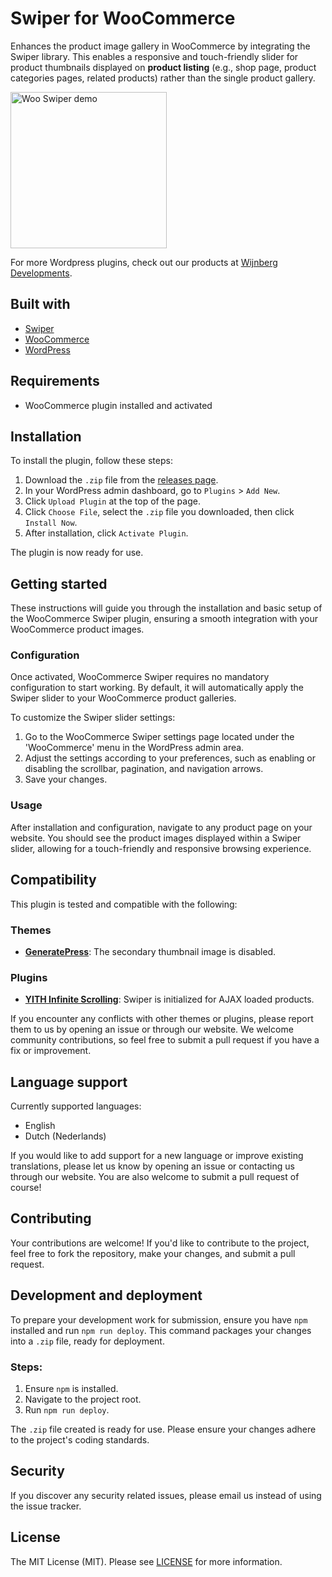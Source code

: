 # Swiper for WooCommerce

Enhances the product image gallery in WooCommerce by integrating the Swiper library. This enables a responsive and touch-friendly slider for product thumbnails displayed on **product listing** (e.g., shop page, product categories pages, related products) rather than the single product gallery.

<img src="https://github.com/Paulsky/woo-swiper/assets/9481318/1d9765af-70e9-4459-a084-af36cea3aff8" width="250" alt="Woo Swiper demo" style="max-width: 250px !important; height: auto !important;" />

For more Wordpress plugins, check out our products at [Wijnberg Developments](https://products.wijnberg.dev).

## Built with

- [Swiper](https://github.com/nolimits4web/swiper)
- [WooCommerce](https://github.com/woocommerce/woocommerce)
- [WordPress](https://github.com/WordPress/WordPress)

## Requirements

- WooCommerce plugin installed and activated

## Installation

To install the plugin, follow these steps:

1. Download the `.zip` file from the [releases page](https://github.com/Paulsky/woo-swiper/releases).
2. In your WordPress admin dashboard, go to `Plugins` > `Add New`.
3. Click `Upload Plugin` at the top of the page.
4. Click `Choose File`, select the `.zip` file you downloaded, then click `Install Now`.
5. After installation, click `Activate Plugin`.

The plugin is now ready for use.

## Getting started

These instructions will guide you through the installation and basic setup of the WooCommerce Swiper plugin, ensuring a smooth integration with your WooCommerce product images.

### Configuration

Once activated, WooCommerce Swiper requires no mandatory configuration to start working. By default, it will automatically apply the Swiper slider to your WooCommerce product galleries.

To customize the Swiper slider settings:
1. Go to the WooCommerce Swiper settings page located under the 'WooCommerce' menu in the WordPress admin area.
2. Adjust the settings according to your preferences, such as enabling or disabling the scrollbar, pagination, and navigation arrows.
3. Save your changes.

### Usage

After installation and configuration, navigate to any product page on your website. You should see the product images displayed within a Swiper slider, allowing for a touch-friendly and responsive browsing experience.

## Compatibility

This plugin is tested and compatible with the following:

### Themes

- [**GeneratePress**](https://generatepress.com): The secondary thumbnail image is disabled.

### Plugins

- [**YITH Infinite Scrolling**](https://yithemes.com/themes/plugins/yith-infinite-scrolling/): Swiper is initialized for AJAX loaded products.

If you encounter any conflicts with other themes or plugins, please report them to us by opening an issue or through our website. We welcome community contributions, so feel free to submit a pull request if you have a fix or improvement.

## Language support

Currently supported languages:
- English
- Dutch (Nederlands)

If you would like to add support for a new language or improve existing translations, please let us know by opening an issue or contacting us through our website. You are also welcome to submit a pull request of course!

## Contributing

Your contributions are welcome! If you'd like to contribute to the project, feel free to fork the repository, make your changes, and submit a pull request.


## Development and deployment

To prepare your development work for submission, ensure you have `npm` installed and run `npm run deploy`. This command packages your changes into a `.zip` file, ready for deployment.

### Steps:

1. Ensure `npm` is installed.
2. Navigate to the project root.
3. Run `npm run deploy`.

The `.zip` file created is ready for use. Please ensure your changes adhere to the project's coding standards.

## Security

If you discover any security related issues, please email us instead of using the issue tracker.

## License

The MIT License (MIT). Please see [LICENSE](LICENSE.txt) for more information.
